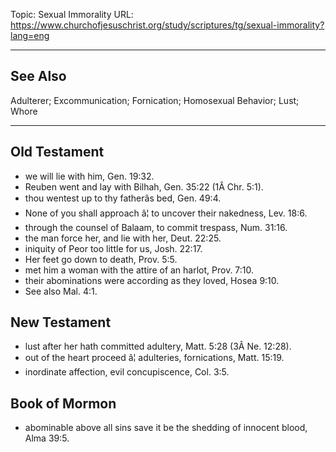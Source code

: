 Topic: Sexual Immorality
URL: https://www.churchofjesuschrist.org/study/scriptures/tg/sexual-immorality?lang=eng

---

## See Also

Adulterer; Excommunication; Fornication; Homosexual Behavior; Lust; Whore

---

## Old Testament

- we will lie with him, Gen. 19:32.
- Reuben went and lay with Bilhah, Gen. 35:22 (1Â Chr. 5:1).
- thou wentest up to thy fatherâs bed, Gen. 49:4.
- None of you shall approach â¦ to uncover their nakedness, Lev. 18:6.
- through the counsel of Balaam, to commit trespass, Num. 31:16.
- the man force her, and lie with her, Deut. 22:25.
- iniquity of Peor too little for us, Josh. 22:17.
- Her feet go down to death, Prov. 5:5.
- met him a woman with the attire of an harlot, Prov. 7:10.
- their abominations were according as they loved, Hosea 9:10.
- See also Mal. 4:1.

## New Testament

- lust after her hath committed adultery, Matt. 5:28 (3Â Ne. 12:28).
- out of the heart proceed â¦ adulteries, fornications, Matt. 15:19.
- inordinate affection, evil concupiscence, Col. 3:5.

## Book of Mormon

- abominable above all sins save it be the shedding of innocent blood, Alma 39:5.

